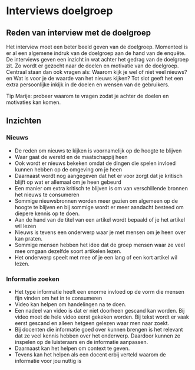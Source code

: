 # Interviews doelgroep

## **Reden van interview met de doelgroep**

Het interview moet een beter beeld geven van de doelgroep. Momenteel is er al een algemene indruk van de doelgroep aan de hand van de enquête. De interviews geven een inzicht in wat achter het gedrag van de doelgroep zit. Zo wordt er gezocht naar de doelen en motivatie van de doelgroep. Centraal staan dan ook vragen als: Waarom kijk je wel of niet veel nieuws? en Wat is voor je de waarde van het nieuws kijken? Tot slot geeft het een extra persoonlijke inkijk in de doelen en wensen van de gebruikers.&#x20;

Tip Marije: probeer waarom te vragen zodat je achter de doelen en motivaties kan komen.

## **Inzichten**

### **Nieuws**

* De reden om nieuws te kijken is voornamelijk op de hoogte te blijven
* Waar gaat de wereld en de maatschappij heen
* Ook wordt er nieuws bekeken omdat de dingen die spelen invloed kunnen hebben op de omgeving om je heen
* Daarnaast wordt nog aangegeven dat het er voor zorgt dat je kritisch blijft op wat er allemaal om je heen gebeurd
* Een manier om extra kritisch te blijven is om van verschillende bronnen het nieuws te consumeren
* Sommige nieuwsbronnen worden meer gezien om algemeen op de hoogte te blijven en bij sommige wordt er meer aandacht besteed om diepere kennis op te doen.&#x20;
* Aan de hand van de titel van een artikel wordt bepaald of je het artikel wil lezen
* Nieuws is tevens een onderwerp waar je met mensen om je heen over kan praten.
* Sommige mensen hebben het idee dat de groep mensen waar ze veel mee omgaan dezelfde soort artikelen lezen.&#x20;
* Het onderwerp speelt met mee of je een lang of een kort artikel wil lezen.&#x20;

### **Informatie zoeken**

* Het type informatie heeft een enorme invloed op de vorm die mensen fijn vinden om het in te consumeren
* Video kan helpen om handelingen na te doen.&#x20;
* Een nadeel van video is dat er niet doorheen gescand kan worden. Bij video moet de hele video eerst gekeken worden. Bij tekst wordt er vaak eerst gescand en alleen hetgeen gelezen waar men naar zoekt.&#x20;
* Bij docenten die informatie goed over kunnen brengen is het relevant dat ze veel kennis hebben over het onderwerp. Daardoor kunnen ze inspelen op de luisteraars en de informatie aanpassen.&#x20;
* Daarnaast kan het helpen om context te geven.
* Tevens kan het helpen als een docent erbij verteld waarom de informatie voor jou nuttig is
